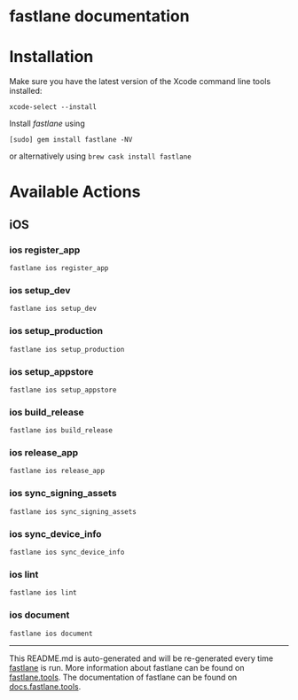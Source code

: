 fastlane documentation
================
# Installation

Make sure you have the latest version of the Xcode command line tools installed:

```
xcode-select --install
```

Install _fastlane_ using
```
[sudo] gem install fastlane -NV
```
or alternatively using `brew cask install fastlane`

# Available Actions
## iOS
### ios register_app
```
fastlane ios register_app
```

### ios setup_dev
```
fastlane ios setup_dev
```

### ios setup_production
```
fastlane ios setup_production
```

### ios setup_appstore
```
fastlane ios setup_appstore
```

### ios build_release
```
fastlane ios build_release
```

### ios release_app
```
fastlane ios release_app
```

### ios sync_signing_assets
```
fastlane ios sync_signing_assets
```

### ios sync_device_info
```
fastlane ios sync_device_info
```

### ios lint
```
fastlane ios lint
```

### ios document
```
fastlane ios document
```


----

This README.md is auto-generated and will be re-generated every time [fastlane](https://fastlane.tools) is run.
More information about fastlane can be found on [fastlane.tools](https://fastlane.tools).
The documentation of fastlane can be found on [docs.fastlane.tools](https://docs.fastlane.tools).
